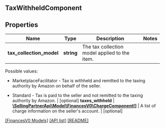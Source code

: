## TaxWithheldComponent

## Properties

Name | Type | Description | Notes
------------ | ------------- | ------------- | -------------
**tax_collection_model** | **string** | The tax collection model applied to the item.

Possible values:

* MarketplaceFacilitator - Tax is withheld and remitted to the taxing authority by Amazon on behalf of the seller.

* Standard - Tax is paid to the seller and not remitted to the taxing authority by Amazon. | [optional]
**taxes_withheld** | [**\SellingPartnerApi\Model\FinancesV0\ChargeComponent[]**](ChargeComponent.md) | A list of charge information on the seller's account. | [optional]

[[FinancesV0 Models]](../) [[API list]](../../Api) [[README]](../../../README.md)
